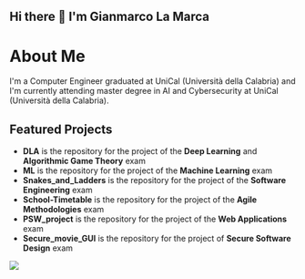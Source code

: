 ## Hi there 👋 I'm Gianmarco La Marca

# About Me
I'm a Computer Engineer graduated at UniCal (Università della Calabria) and I'm currently attending master degree in AI and Cybersecurity at UniCal (Università della Calabria).

## Featured Projects
- **DLA** is the repository for the project of the **Deep Learning** and **Algorithmic Game Theory** exam
- **ML** is the repository for the project of the **Machine Learning** exam
- **Snakes_and_Ladders** is the repository for the project of the **Software Engineering** exam
- **School-Timetable** is the repository for the project of the **Agile Methodologies** exam
- **PSW_project** is the repository for the project of the **Web Applications** exam
- **Secure_movie_GUI** is the repository for the project of **Secure Software Design** exam

<a href="#">
  <img align="center" src="https://github-readme-stats.vercel.app/api/top-langs/?username=Farfi55&theme=bear&hide_border=true&hide=ShaderLab,HLSL&layout=compact&langs_count=8" />
</a>

<!--
**GLAwasTaken/GLAwasTaken** is a ✨ _special_ ✨ repository because its `README.md` (this file) appears on your GitHub profile.

Here are some ideas to get you started:

- 🔭 I’m currently working on ...
- 🌱 I’m currently learning ...
- 👯 I’m looking to collaborate on ...
- 🤔 I’m looking for help with ...
- 💬 Ask me about ...
- 📫 How to reach me: ...
- 😄 Pronouns: ...
- ⚡ Fun fact: ...
-->
